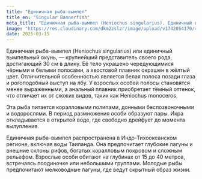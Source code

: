 ```yaml
---
title: "Единичная рыба-вымпел"
title_en: "Singular Bannerfish"
meta_title: "Единичная рыба-вымпел (Heniochus singularius). Единичный вымпельный окунь. Singular Bannerfish"
image: "https://res.cloudinary.com/dkm2zslzr/image/upload/v1742054170/4_Singular_Bannerfish_afkffn.png"
date: 2025-03-15
---
```


Единичная рыба-вымпел (Heniochus singularius) или единичный вымпельный окунь, — крупнейший представитель своего рода, достигающий 30 см в длину. Её тело украшено чередующимися чёрными и белыми полосами, а хвостовой плавник окрашен в жёлтый цвет. Отличительной особенностью является белая полоса позади глаза и рогоподобный выступ на лбу. У взрослых особей полосы становятся менее выраженными, а анальный плавник приобретает тёмный оттенок, что отличает их от схожих видов, таких как Heniochus monoceros.

Эта рыба питается коралловыми полипами, донными беспозвоночными и водорослями. В период размножения особи образуют пары. Икра откладывается в открытой воде, где свободно дрейфует до момента вылупления.

Единичная рыба-вымпел распространена в Индо-Тихоокеанском регионе, включая воды Таиланда. Она предпочитает глубокие лагуны и внешние склоны рифов, богатых коралловым покровом и сложным рельефом. Взрослые особи обитают на глубинах от 15 до 40 метров, встречаясь поодиночке или небольшими группами. Молодые рыбы предпочитают мелководные лагуны, где ведут скрытный образ жизни.
